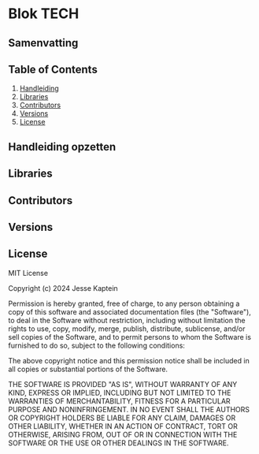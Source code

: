 # Blok TECH

## Samenvatting

## Table of Contents
1. [Handleiding](#handleiding)
2. [Libraries](#libraries)
3. [Contributors](#contributors)
4. [Versions](#versions)
5. [License](#license)

## Handleiding opzetten

## Libraries

## Contributors

## Versions

## License

MIT License

Copyright (c) 2024 Jesse Kaptein

Permission is hereby granted, free of charge, to any person obtaining a copy
of this software and associated documentation files (the "Software"), to deal
in the Software without restriction, including without limitation the rights
to use, copy, modify, merge, publish, distribute, sublicense, and/or sell
copies of the Software, and to permit persons to whom the Software is
furnished to do so, subject to the following conditions:

The above copyright notice and this permission notice shall be included in all
copies or substantial portions of the Software.

THE SOFTWARE IS PROVIDED "AS IS", WITHOUT WARRANTY OF ANY KIND, EXPRESS OR
IMPLIED, INCLUDING BUT NOT LIMITED TO THE WARRANTIES OF MERCHANTABILITY,
FITNESS FOR A PARTICULAR PURPOSE AND NONINFRINGEMENT. IN NO EVENT SHALL THE
AUTHORS OR COPYRIGHT HOLDERS BE LIABLE FOR ANY CLAIM, DAMAGES OR OTHER
LIABILITY, WHETHER IN AN ACTION OF CONTRACT, TORT OR OTHERWISE, ARISING FROM,
OUT OF OR IN CONNECTION WITH THE SOFTWARE OR THE USE OR OTHER DEALINGS IN THE
SOFTWARE.


